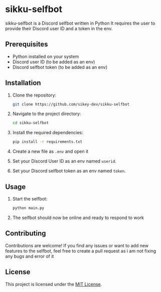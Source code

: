 # sikku-selfbot

sikku-selfbot is a Discord selfbot written in Python 
It requires the user to provide their Discord user ID and a token in the env.

## Prerequisites

- Python installed on your system
- Discord user ID (to be added as an env)
- Discord selfbot token (to be added as an env)

## Installation

1. Clone the repository:

   ```bash
   git clone https://github.com/sikey-dev/sikku-selfbot
   ```
   
3. Navigate to the project directory:

   ```bash
   cd sikku-selfbot
   ```

4. Install the required dependencies:

   ```bash
   pip install -r requirements.txt
   ```

5. Create a new file as `.env` and open it

6. Set your Discord User ID as an env named `userid`.

7. Set your Discord selfbot token as an env named `token`.

## Usage

1. Start the selfbot:

   ```bash
   python main.py
   ```

2. The selfbot should now be online and ready to respond to work

## Contributing

Contributions are welcome! If you find any issues or want to add new features to the selfbot, feel free to create a pull request as i am not fixing any bugs and error of it

## License

This project is licensed under the [MIT License](LICENSE).
